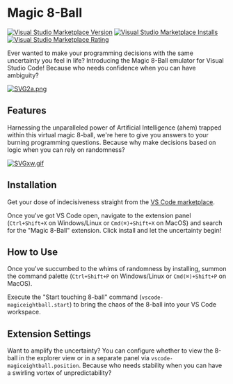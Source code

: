 
# Magic 8-Ball

[![Visual Studio Marketplace Version](https://img.shields.io/visual-studio-marketplace/v/Aizhe.magiceightball?label=Visual%20Studio%20Marketplace&style=for-the-badge)](https://marketplace.visualstudio.com/items?itemName=Aizhe.magiceightball)     [![Visual Studio Marketplace Installs](https://img.shields.io/visual-studio-marketplace/i/Aizhe.magiceightball?label=Installs&style=for-the-badge)](https://marketplace.visualstudio.com/items?itemName=Aizhe.magiceightball)     [![Visual Studio Marketplace Rating](https://img.shields.io/visual-studio-marketplace/stars/Aizhe.magiceightball?label=Rating&style=for-the-badge)](https://marketplace.visualstudio.com/items?itemName=Aizhe.magiceightball)

Ever wanted to make your programming decisions with the same uncertainty you feel in life? Introducing the Magic 8-Ball emulator for Visual Studio Code! Because who needs confidence when you can have ambiguity?

[![SVG2a.png](https://s9.gifyu.com/images/SVG2a.png)](https://gifyu.com/image/SVG2a)

## Features

Harnessing the unparalleled power of Artificial Intelligence (ahem) trapped within this virtual magic 8-ball, we're here to give you answers to your burning programming questions. Because why make decisions based on logic when you can rely on randomness?

[![SVGxw.gif](https://s12.gifyu.com/images/SVGxw.gif)](https://gifyu.com/image/SVGxw)

## Installation

Get your dose of indecisiveness straight from the [VS Code marketplace](https://marketplace.visualstudio.com/items?itemName=Aizhe.magiceightball).

Once you've got VS Code open, navigate to the extension panel (`Ctrl+Shift+X` on Windows/Linux or `Cmd(⌘)+Shift+X` on MacOS) and search for the "Magic 8-Ball" extension. Click install and let the uncertainty begin!


## How to Use

Once you've succumbed to the whims of randomness by installing, summon the command palette (`Ctrl+Shift+P` on Windows/Linux or `Cmd(⌘)+Shift+P` on MacOS).

Execute the "Start touching 8-ball" command (`vscode-magiceightball.start`) to bring the chaos of the 8-ball into your VS Code workspace.

## Extension Settings

Want to amplify the uncertainty? You can configure whether to view the 8-ball in the explorer view or in a separate panel via `vscode-magiceightball.position`. Because who needs stability when you can have a swirling vortex of unpredictability?
